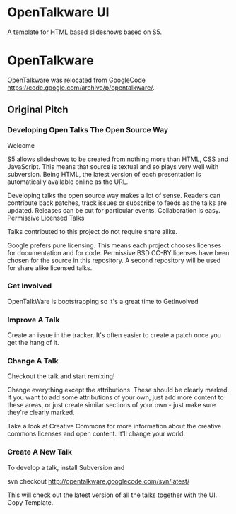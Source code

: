 # OpenTalkware UI
A template for HTML based slideshows based on S5.

# OpenTalkware

OpenTalkware was relocated from GoogleCode https://code.google.com/archive/p/opentalkware/.

## Original Pitch

### Developing Open Talks The Open Source Way

Welcome

S5 allows slideshows to be created from nothing more than HTML, CSS and JavaScript. This means that source is textual and so plays very well with subversion. Being HTML, the latest version of each presentation is automatically available online as the URL.

Developing talks the open source way makes a lot of sense. Readers can contribute back patches, track issues or subscribe to feeds as the talks are updated. Releases can be cut for particular events. Collaboration is easy.
Permissive Licensed Talks

Talks contributed to this project do not require share alike.

Google prefers pure licensing. This means each project chooses licenses for documentation and for code. Permissive BSD CC-BY licenses have been chosen for the source in this repository. A second repository will be used for share alike licensed talks.
### Get Involved

OpenTalkWare is bootstrapping so it's a great time to GetInvolved
### Improve A Talk

Create an issue in the tracker. It's often easier to create a patch once you get the hang of it.
### Change A Talk

Checkout the talk and start remixing!

Change everything except the attributions. These should be clearly marked. If you want to add some attributions of your own, just add more content to these areas, or just create similar sections of your own - just make sure they're clearly marked.

Take a look at Creative Commons for more information about the creative commons licenses and open content. It'll change your world.
### Create A New Talk

To develop a talk, install Subversion and

svn checkout http://opentalkware.googlecode.com/svn/latest/

This will check out the latest version of all the talks together with the UI. Copy Template.

